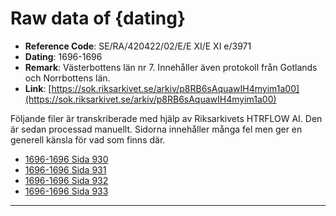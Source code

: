 
# Raw data of {dating}

- **Reference Code**: SE/RA/420422/02/E/E XI/E XI e/3971
- **Dating**: 1696-1696
- **Remark**: Västerbottens län nr 7. Innehåller även protokoll från Gotlands och Norrbottens län.
- **Link**: [https://sok.riksarkivet.se/arkiv/p8RB6sAquawIH4myim1a00](https://sok.riksarkivet.se/arkiv/p8RB6sAquawIH4myim1a00)

Följande filer är transkriberade med hjälp av Riksarkivets HTRFLOW AI. Den är sedan processad manuellt. Sidorna innehåller många fel men ger en generell känsla för vad som finns där.

- [1696-1696 Sida 930](1696-Sida-930.md)
- [1696-1696 Sida 931](1696-Sida-931.md)
- [1696-1696 Sida 932](1696-Sida-932.md)
- [1696-1696 Sida 933](1696-Sida-933.md)
---
